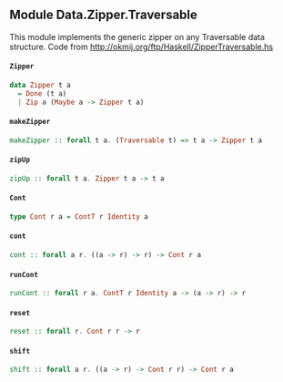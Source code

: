 ## Module Data.Zipper.Traversable

This module implements the generic zipper on any Traversable data
structure. Code from http://okmij.org/ftp/Haskell/ZipperTraversable.hs

#### `Zipper`

``` purescript
data Zipper t a
  = Done (t a)
  | Zip a (Maybe a -> Zipper t a)
```

#### `makeZipper`

``` purescript
makeZipper :: forall t a. (Traversable t) => t a -> Zipper t a
```

#### `zipUp`

``` purescript
zipUp :: forall t a. Zipper t a -> t a
```

#### `Cont`

``` purescript
type Cont r a = ContT r Identity a
```

#### `cont`

``` purescript
cont :: forall a r. ((a -> r) -> r) -> Cont r a
```

#### `runCont`

``` purescript
runCont :: forall r a. ContT r Identity a -> (a -> r) -> r
```

#### `reset`

``` purescript
reset :: forall r. Cont r r -> r
```

#### `shift`

``` purescript
shift :: forall a r. ((a -> r) -> Cont r r) -> Cont r a
```



